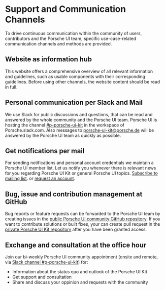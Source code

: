 # Support and Communication Channels
To drive continuous communication within the community of users, contributors and the Porsche UI team, specific use-case-related communication channels and methods are provided.

## Website as information hub
This website offers a comprehensive overview of all relevant information and guidelines, such as usable components with their corresponding guidelines. Before using other channels, the website content should be read in full.

## Personal communication per Slack and Mail
We use Slack for public discussions and questions, that can be read and answered by the whole community and the Porsche UI team. Porsche UI is hosting the channel [#p-porsche-ui-kit](https://porsche.slack.com/messages/CDNR2AEH2) in the workspace of Porsche.slack.com. Also messages to porsche-ui-kit@porsche.de will be answered by the Porsche UI team as quickly as possible.

## Get notifications per mail
For sending notifications and personal account credentials we maintain a Porsche UI member list. Let us notify you whenever there is relevant news for you regarding Porsche UI Kit or general Porsche UI topics. [Subscribe to mailing list](http://eepurl.com/ghVSjH). or [request an account](http://eepurl.com/gnOIXD).

## Bug, issue and contribution management at GitHub
Bug reports or feature requests can be forwarded to the Porsche UI team by creating issues in the [public Porsche UI community GitHub repository](https://github.com/porscheui/porsche-ui-contribution). If you want to contribute solutions or built fixes, your can create pull request in the [private Porsche UI Kit repository](https://github.com/porscheui/porsche-ui-kit) after you have been granted access.

## Exchange and consultation at the office hour
Join our bi-weekly Porsche UI community appointment (onsite and remote, via [Slack channel #p-porsche-ui-kit](https://porsche.slack.com/messages/CDNR2AEH2)) for:
* Information about the status quo and outlook of the Porsche UI Kit
* Get support and consultation
* Share and discuss your oppinion and requests with the community
